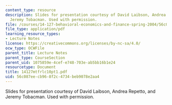 ```yaml
---
content_type: resource
description: Slides for presentation courtesy of David Laibson, Andrea Repetto, and
  Jeremy Tobacman. Used with permission.
file: /courses/14-127-behavioral-economics-and-finance-spring-2004/56c087eecb968f2c4734beb9078e2aa4_14127mtfrlc10pt1.pdf
file_type: application/pdf
learning_resource_types:
- Lecture Notes
license: https://creativecommons.org/licenses/by-nc-sa/4.0/
ocw_type: OCWFile
parent_title: Lecture Notes
parent_type: CourseSection
parent_uid: 1075859e-4cef-e748-703e-ab5bb16b1e24
resourcetype: Document
title: 14127mtfrlc10pt1.pdf
uid: 56c087ee-cb96-8f2c-4734-beb9078e2aa4
---
```

Slides for presentation courtesy of David Laibson, Andrea Repetto, and Jeremy Tobacman. Used with permission.